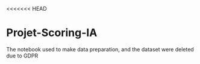 <<<<<<< HEAD
# Projet-Scoring-IA

The notebook used to make data preparation, and the dataset were deleted due to GDPR

